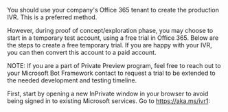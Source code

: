 You should use your company's Office 365 tenant to create the production IVR.  This is a preferred method. 

However, during proof of concept/exploration phase, you may choose to start in a temporary test account, using a free trial in Office 365.  Below are the steps to create a free temporary trial.  If you are happy with your IVR, you can then convert this account to a paid account.

NOTE: If you are a part of Private Preview program, feel free to reach out to your Microsoft Bot Framework contact to request a trial to be extended to the needed development and testing timeline.

First, start by opening a new InPrivate window in your browser to avoid being signed in to existing Microsoft services. Go to https://aka.ms/ivr1:

